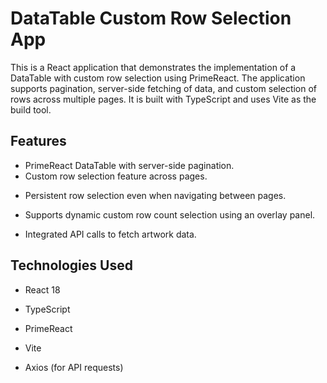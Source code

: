 # DataTable Custom Row Selection App

This is a React application that demonstrates the implementation of a DataTable with custom row selection using PrimeReact. The application supports pagination, server-side fetching of data, and custom selection of rows across multiple pages. It is built with TypeScript and uses Vite as the build tool.

## Features

- PrimeReact DataTable with server-side pagination.
- Custom row selection feature across pages.
* Persistent row selection even when navigating between pages.
+ Supports dynamic custom row count selection using an overlay panel.
- Integrated API calls to fetch artwork data.

## Technologies Used
+ React 18
- TypeScript
* PrimeReact
+ Vite
- Axios (for API requests)
